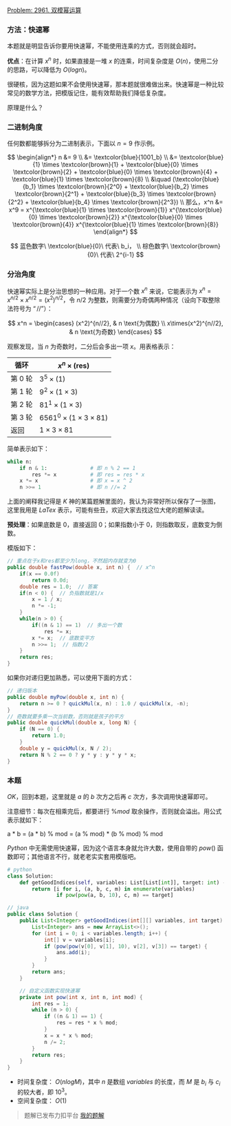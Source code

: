[Problem: 2961. 双模幂运算](https://leetcode.cn/problems/double-modular-exponentiation/description/)

### 方法：快速幂

本题就是明显告诉你要用快速幂，不能使用连乘的方式，否则就会超时。

**优点**：在计算 $x^n$ 时，如果直接是一堆 $x$ 的连乘，时间复杂度是 $O(n)$，使用二分的思路，可以降低为 $O(logn)$。

很硬核，因为这题如果不会使用快速幂，那本题就很难做出来。快速幂是一种比较常见的数学方法，把模版记住，能有效帮助我们降低复杂度。

原理是什么？

### 二进制角度

任何数都能够拆分为二进制表示，下面以 $n=9$ 作示例。

$$
\begin{align*}
n &= 9 \\
  &= \textcolor{blue}{1001_b} \\
  &= \textcolor{blue}{1} \times \textcolor{brown}{1} + \textcolor{blue}{0} \times \textcolor{brown}{2} + \textcolor{blue}{0} \times \textcolor{brown}{4} + \textcolor{blue}{1} \times \textcolor{brown}{8} \\
  &\quad (\textcolor{blue}{b_1} \times \textcolor{brown}{2^0} + \textcolor{blue}{b_2} \times \textcolor{brown}{2^1} + \textcolor{blue}{b_3} \times \textcolor{brown}{2^2} + \textcolor{blue}{b_4} \times \textcolor{brown}{2^3}) \\
那么，x^n &= x^9 = x^{\textcolor{blue}{1} \times \textcolor{brown}{1}} x^{\textcolor{blue}{0} \times \textcolor{brown}{2}} x^{\textcolor{blue}{0} \times \textcolor{brown}{4}} x^{\textcolor{blue}{1} \times \textcolor{brown}{8}}
\end{align*}
$$

$$
蓝色数字\ \textcolor{blue}{0}\ 代表\ b_i， \\
棕色数字\ \textcolor{brown}{0}\ 代表\ 2^{i-1}
$$

### 分治角度

快速幂实际上是分治思想的一种应用。对于一个数 $x^n$ 来说，它能表示为 $x^n = x^{n/2} \times x^{n/2} = (x^2)^{n/2}$，令 $n/2$ 为整数，则需要分为奇偶两种情况（设向下取整除法符号为 $“//”$）：

$$
x^n =
\begin{cases}
(x^2)^{n//2}, & n \text{为偶数} \\
x\times(x^2)^{n//2}, & n \text{为奇数}
\end{cases}
$$

观察发现，当 $n$ 为奇数时，二分后会多出一项 $x$。用表格表示：

| 循环 |  $x^n \times (\text{res})$ |
| ---- | --------------------------- |
| 第 $0$ 轮 | $3^5 \times (1)$ |
| 第 $1$ 轮 | $9^2 \times (1 \times 3)$ |
| 第 $2$ 轮 | $81^1 \times (1 \times 3)$ |
| 第 $3$ 轮 | $6561^0 \times (1 \times 3 \times 81)$ |
| 返回 | $1 \times 3 \times 81$ |

简单表示如下：

```python
while n:
    if n & 1:              # 即 n % 2 == 1
        res *= x           # 即 res = res * x
    x *= x                 # 即 x = x ^ 2
    n >>= 1                # 即 n //= 2
```

上面的阐释我记得是 $K$ 神的某篇题解里面的，我认为非常好所以保存了一张图，这里我用是 $LaTex$ 表示，可能有些丑，欢迎大家去找这位大佬的题解读读。

**预处理**：如果底数是 $0$，直接返回 $0$；如果指数小于 $0$，则指数取反，底数变为倒数。

模版如下：

```java
// 重点在于x和res都至少为long，不然超内存就变为0
public double fastPow(double x, int n) {  // x^n
    if(x == 0.0f)
        return 0.0d;
    double res = 1.0;  // 答案
    if(n < 0) {  // 负指数就是1/x
        x = 1 / x;
        n *= -1;
    }
    while(n > 0) {
        if((n & 1) == 1)  // 多出一个数
            res *= x;
        x *= x;  // 底数变平方
        n >>= 1;  // 指数/2
    }
    return res;
}
```

如果你对递归更加熟悉，可以使用下面的方式：

```java
// 递归版本
public double myPow(double x, int n) {
    return n >= 0 ? quickMul(x, n) : 1.0 / quickMul(x, -n);
}
// 奇数就要多乘一次当前数，否则就是孩子的平方
public double quickMul(double x, long N) {
    if (N == 0) {
        return 1.0;
    }
    double y = quickMul(x, N / 2);
    return N % 2 == 0 ? y * y : y * y * x;
}
```

### 本题

$OK$，回到本题，这里就是 $a$ 的 $b$ 次方之后再 $c$ 次方，多次调用快速幂即可。

注意细节：每次在相乘完后，都要进行 $\%mod$ 取余操作，否则就会溢出。用公式表示就如下：

a * b = (a * b) % mod = (a % mod) * (b % mod) % mod

$Python$ 中无需使用快速幂，因为这个语言本身就允许大数，使用自带的 $pow()$ 函数即可；其他语言不行，就老老实实套用模版吧。

```Python
# python
class Solution:
    def getGoodIndices(self, variables: List[List[int]], target: int) -> List[int]:
        return [i for i, (a, b, c, m) in enumerate(variables)
                if pow(pow(a, b, 10), c, m) == target]
```

```java
// java
public class Solution {
    public List<Integer> getGoodIndices(int[][] variables, int target) {
        List<Integer> ans = new ArrayList<>();
        for (int i = 0; i < variables.length; i++) {
            int[] v = variables[i];
            if (pow(pow(v[0], v[1], 10), v[2], v[3]) == target) {
                ans.add(i);
            }
        }
        return ans;
    }

    // 自定义函数实现快速幂
    private int pow(int x, int n, int mod) {
        int res = 1;
        while (n > 0) {
            if ((n & 1) == 1) {
                res = res * x % mod;
            }
            x = x * x % mod;
            n /= 2;
        }
        return res;
    }
}
```

- 时间复杂度： $O(nlogM)$，其中 $n$ 是数组 $variables$ 的长度，而 $M$ 是 $b_i$ 与 $c_i$ 的较大者，即 $10^3$。
- 空间复杂度： $O(1)$

> 题解已发布力扣平台 [我的题解](https://leetcode.cn/problems/double-modular-exponentiation/solutions/2862580/tu-pian-jie-shi-kuai-su-mi-by-priceless-ajaeu/)
